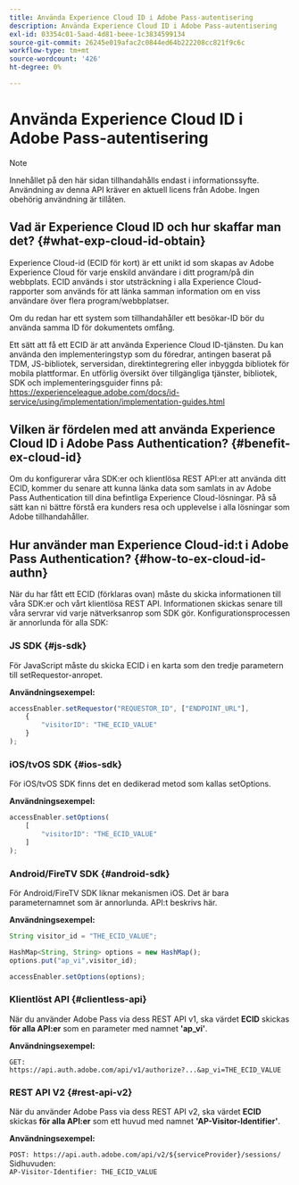 ```yaml
---
title: Använda Experience Cloud ID i Adobe Pass-autentisering
description: Använda Experience Cloud ID i Adobe Pass-autentisering
exl-id: 03354c01-5aad-4d81-beee-1c3834599134
source-git-commit: 26245e019afac2c0844ed64b222208cc821f9c6c
workflow-type: tm+mt
source-wordcount: '426'
ht-degree: 0%

---
```


# Använda Experience Cloud ID i Adobe Pass-autentisering

>[!NOTE]
>
>Innehållet på den här sidan tillhandahålls endast i informationssyfte. Användning av denna API kräver en aktuell licens från Adobe. Ingen obehörig användning är tillåten.

## Vad är Experience Cloud ID och hur skaffar man det? {#what-exp-cloud-id-obtain}

Experience Cloud-id (ECID för kort) är ett unikt id som skapas av Adobe Experience Cloud för varje enskild användare i ditt program/på din webbplats. ECID används i stor utsträckning i alla Experience Cloud-rapporter som används för att länka samman information om en viss användare över flera program/webbplatser.

Om du redan har ett system som tillhandahåller ett besökar-ID bör du använda samma ID för dokumentets omfång.

Ett sätt att få ett ECID är att använda Experience Cloud ID-tjänsten. Du kan använda den implementeringstyp som du föredrar, antingen baserat på TDM, JS-bibliotek, serversidan, direktintegrering eller inbyggda bibliotek för mobila plattformar. En utförlig översikt över tillgängliga tjänster, bibliotek, SDK och implementeringsguider finns på: <https://experienceleague.adobe.com/docs/id-service/using/implementation/implementation-guides.html>

## Vilken är fördelen med att använda Experience Cloud ID i Adobe Pass Authentication? {#benefit-ex-cloud-id}

Om du konfigurerar våra SDK:er och klientlösa REST API:er att använda ditt ECID, kommer du senare att kunna länka data som samlats in av Adobe Pass Authentication till dina befintliga Experience Cloud-lösningar. På så sätt kan ni bättre förstå era kunders resa och upplevelse i alla lösningar som Adobe tillhandahåller.

## Hur använder man Experience Cloud-id:t i Adobe Pass Authentication? {#how-to-ex-cloud-id-authn}

När du har fått ett ECID (förklaras ovan) måste du skicka informationen till våra SDK:er och vårt klientlösa REST API. Informationen skickas senare till våra servrar vid varje nätverksanrop som SDK gör. Konfigurationsprocessen är annorlunda för alla SDK:

### JS SDK {#js-sdk}

För JavaScript måste du skicka ECID i en karta som den tredje parametern till setRequestor-anropet.

**Användningsexempel:**

```JavaScript
accessEnabler.setRequestor("REQUESTOR_ID", ["ENDPOINT_URL"],
    {
        "visitorID": "THE_ECID_VALUE"
    }
);
```

### iOS/tvOS SDK {#ios-sdk}

För iOS/tvOS SDK finns det en dedikerad metod som kallas setOptions.

**Användningsexempel:**

```JavaScript
accessEnabler.setOptions(
    [
        "visitorID": "THE_ECID_VALUE"
    ]
);
```

### Android/FireTV SDK {#android-sdk}

För Android/FireTV SDK liknar mekanismen iOS. Det är bara parameternamnet som är annorlunda. API:t beskrivs här.

**Användningsexempel:**

```JavaScript
String visitor_id = "THE_ECID_VALUE";

HashMap<String, String> options = new HashMap();
options.put("ap_vi",visitor_id);

accessEnabler.setOptions(options);
```

### Klientlöst API {#clientless-api}

När du använder Adobe Pass via dess REST API v1, ska värdet **ECID** skickas **för alla API:er** som en parameter med namnet **&#39;ap_vi&#39;**.

**Användningsexempel:**

`GET: https://api.auth.adobe.com/api/v1/authorize?...&ap_vi=THE_ECID_VALUE`

### REST API V2 {#rest-api-v2}

När du använder Adobe Pass via dess REST API v2, ska värdet **ECID** skickas **för alla API:er** som ett huvud med namnet **&#39;AP-Visitor-Identifier&#39;**.

**Användningsexempel:**

`POST: https://api.auth.adobe.com/api/v2/${serviceProvider}/sessions/`\
Sidhuvuden:\
`AP-Visitor-Identifier: THE_ECID_VALUE`

